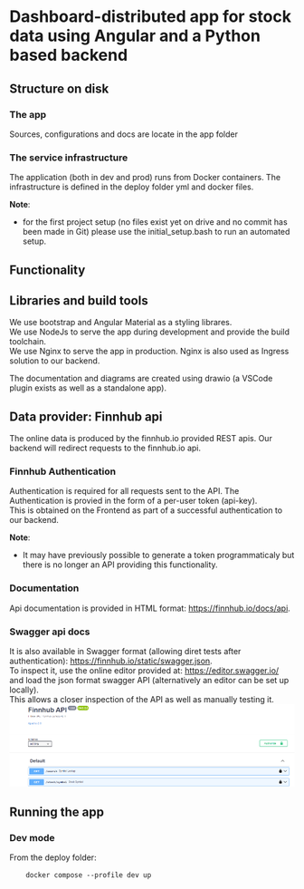 # Dashboard-distributed app for stock data using Angular and a Python based backend

## Structure on disk

### The app
Sources, configurations and docs are locate in the app folder

### The service infrastructure
The application (both in dev and prod) runs from Docker containers.
The infrastructure is defined in the deploy folder yml and docker files.  

**Note**:
- for the first project setup (no files exist yet on drive and no commit has been made in Git) please use the initial_setup.bash to run an automated setup.

## Functionality

## Libraries and build tools

We use bootstrap and Angular Material as a styling librares.   
We use NodeJs to serve the app during development and provide the build toolchain.  
We use Nginx to serve the app in production. Nginx is also used as Ingress solution to our backend.

The documentation and diagrams are created using drawio (a VSCode plugin exists as well as a standalone app).

## Data provider: Finnhub api
The online data is produced by the finnhub.io provided REST apis.
Our backend will redirect requests to the finnhub.io api.

### Finnhub Authentication
Authentication is required for all requests sent to the API.
The Authentication is provied in the form of a per-user token (api-key).  
This is obtained on the Frontend as part of a successful authentication to our backend.

**Note**:
- It may have previously possible to generate a token programmaticaly but there is no longer an API providing this functionality.

### Documentation
Api documentation is provided in HTML format: https://finnhub.io/docs/api.

### Swagger api docs
It is also available in Swagger format (allowing diret tests after authentication): https://finnhub.io/static/swagger.json.  
To inspect it, use the online editor provided at: https://editor.swagger.io/ and load the json format swagger API (alternatively an editor can be set up locally).  
This allows a closer inspection of the API as well as manually testing it.
![swagger editor screenshot](./readme_imgs/SwaggerEditor.png)


## Running the app

### Dev mode

From the deploy folder: 

        docker compose --profile dev up